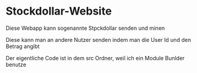 # Stockdollar-Website

Diese Webapp kann sogenannte Stpckdollar senden und minen

Diese kann man an andere Nutzer senden indem man die User Id und den Betrag angibt

Der eigentliche Code ist in dem src Ordner, weil ich ein Module Bunlder benutze
